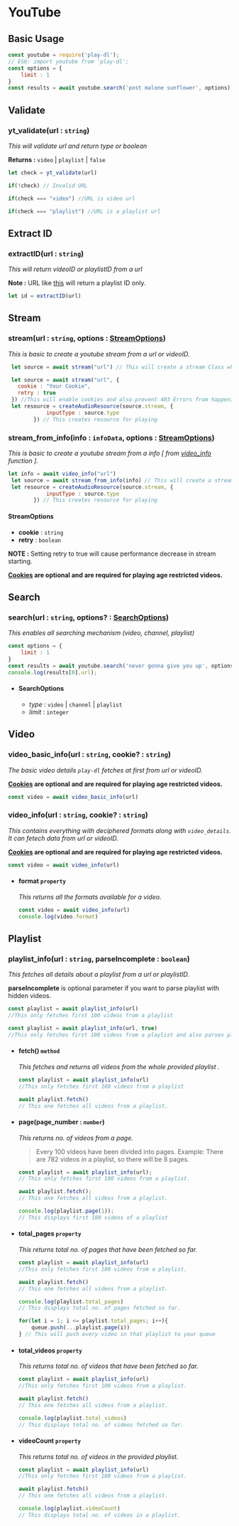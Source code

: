 # YouTube

## Basic Usage

```js
const youtube = require('play-dl');
// ES6: import youtube from 'play-dl';
const options = {
    limit : 1
}
const results = await youtube.search('post malone sunflower', options);
```

## Validate

### yt_validate(url : `string`)
*This will validate url and return type or boolean*

**Returns :** `video` | `playlist` | `false`
```js
let check = yt_validate(url)

if(!check) // Invalid URL

if(check === "video") //URL is video url

if(check === "playlist") //URL is a playlist url
```

## Extract ID

### extractID(url : `string`)
*This will return videoID or playlistID from a url*

**Note :** URL like [this](https://www.youtube.com/watch?v=E2gHczUOCGI&list=PLUt3leKZfbZqLzLwcQMYPBdbe7i7KRCOP&index=2) will return a playlist ID only.

```js
let id = extractID(url)
```

## Stream

### stream(url : `string`, options : [StreamOptions](https://github.com/play-dl/play-dl/tree/main/docs/YouTube#streamoptions))
*This is basic to create a youtube stream from a url or videoID.*


```js
 let source = await stream("url") // This will create a stream Class which contains type and stream to be played.

 let source = await stream("url", {
   cookie : "Your Cookie",
   retry : true
 }) //This will enable cookies and also prevent 403 Errors from happening.
 let resource = createAudioResource(source.stream, {
            inputType : source.type
        }) // This creates resource for playing
```

### stream_from_info(info : `infoData`, options : [StreamOptions](https://github.com/play-dl/play-dl/tree/main/docs/YouTube#streamoptions))
*This is basic to create a youtube stream from a info [ from [video_info](https://github.com/play-dl/play-dl#video_infourl--string) function ].*
```js
let info = await video_info("url")
 let source = await stream_from_info(info) // This will create a stream Class which contains type and stream to be played.
 let resource = createAudioResource(source.stream, {
            inputType : source.type
        }) // This creates resource for playing
```

#### StreamOptions
  - **cookie** : `string`
  - **retry** : `boolean`

**NOTE :** Setting retry to true will cause performance decrease in stream starting.

**[Cookies](https://github.com/play-dl/play-dl/discussions/34) are optional and are required for playing age restricted videos.**

## Search

### search(url : `string`, options? : [SearchOptions](https://github.com/play-dl/play-dl/tree/main/play-dl/YouTube#searchoptions))

*This enables all searching mechanism (video, channel, playlist)*

```js
const options = {
    limit : 1
}
const results = await youtube.search('never gonna give you up', options);
console.log(results[0].url);
```

- #### SearchOptions 
  - *type* : `video` | `channel` | `playlist`
  - *limit* : `integer`



## Video

### video_basic_info(url : `string`, cookie? : `string`)
*The basic video details `play-dl` fetches at first from url or videoID.*

**[Cookies](https://github.com/play-dl/play-dl/discussions/34) are optional and are required for playing age restricted videos.**

```js
const video = await video_basic_info(url)
```
### video_info(url : `string`, cookie? : `string`)
*This contains everything with deciphered formats along with `video_details`. It can fetech data from url or videoID.*

**[Cookies](https://github.com/play-dl/play-dl/discussions/34) are optional and are required for playing age restricted videos.**

```js
const video = await video_info(url)
```
- #### format `property`
  *This returns all the formats available for a video.*

  ```js
  const video = await video_info(url)
  console.log(video.format)
  ```

  

## Playlist

### playlist_info(url : `string`, parseIncomplete : `boolean`)
*This fetches all details about a playlist from a url or playlistID.*

**parseIncomplete** is optional parameter if you want to parse playlist with hidden videos.
```js
const playlist = await playlist_info(url)
//This only fetches first 100 videos from a playlist

const playlist = await playlist_info(url, true)
//This only fetches first 100 videos from a playlist and also parses playlist with hidden videos
```

- #### fetch() `method`
  *This fetches and returns all videos from the whole provided playlist .*

  ```js
  const playlist = await playlist_info(url)
  //This only fetches first 100 videos from a playlist
  
  await playlist.fetch()
  // This one fetches all videos from a playlist.
  ```

- #### page(page_number : `number`)

  *This returns no. of videos from a page.*

  > Every 100 videos have been divided into pages. 
  > Example: There are 782 videos in a playlist, so there will be 8 pages.

  ```js
  const playlist = await playlist_info(url);
  // This only fetches first 100 videos from a playlist.
  
  await playlist.fetch();
  // This one fetches all videos from a playlist.
  
  console.log(playlist.page(1));
  // This displays first 100 videos of a playlist

- #### total_pages `property`
  *This returns total no. of pages that have been fetched so far.*

  ```js
  const playlist = await playlist_info(url)
  //This only fetches first 100 videos from a playlist.
  
  await playlist.fetch()
  // This one fetches all videos from a playlist.
  
  console.log(playlist.total_pages)
  // This displays total no. of pages fetched so far.

  for(let i = 1; i <= playlist.total_pages; i++){
      queue.push(...playlist.page(i))
  } // This will push every video in that playlist to your queue
  ```

- #### total_videos `property`
  *This returns total no. of videos that have been fetched so far.*

  ```js
  const playlist = await playlist_info(url)
  //This only fetches first 100 videos from a playlist.
  
  await playlist.fetch()
  // This one fetches all videos from a playlist.
  
  console.log(playlist.total_videos)
  // This displays total no. of videos fetched so far.
  ```

- #### videoCount `property`

  *This returns total no. of videos in the provided playlist.*

  ```js
  const playlist = await playlist_info(url)
  //This only fetches first 100 videos from a playlist.
  
  await playlist.fetch()
  // This one fetches all videos from a playlist.
  
  console.log(playlist.videoCount)
  // This displays total no. of videos in a playlist.
  ```
